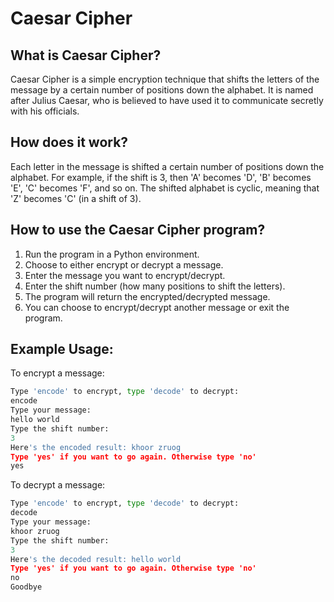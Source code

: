 # Caesar Cipher
## What is Caesar Cipher?
Caesar Cipher is a simple encryption technique that shifts the letters of the message by a certain number of positions down the alphabet. It is named after Julius Caesar, who is believed to have used it to communicate secretly with his officials.
## How does it work?
Each letter in the message is shifted a certain number of positions down the alphabet. For example, if the shift is 3, then 'A' becomes 'D', 'B' becomes 'E', 'C' becomes 'F', and so on. The shifted alphabet is cyclic, meaning that 'Z' becomes 'C' (in a shift of 3).
## How to use the Caesar Cipher program? 
1. Run the program in a Python environment.
2. Choose to either encrypt or decrypt a message.
3. Enter the message you want to encrypt/decrypt.
4. Enter the shift number (how many positions to shift the letters).
5. The program will return the encrypted/decrypted message.
6. You can choose to encrypt/decrypt another message or exit the program.
## Example Usage: 
To encrypt a message:
```python
Type 'encode' to encrypt, type 'decode' to decrypt:
encode
Type your message:
hello world
Type the shift number:
3
Here's the encoded result: khoor zruog
Type 'yes' if you want to go again. Otherwise type 'no'
yes
```
To decrypt a message:
```python
Type 'encode' to encrypt, type 'decode' to decrypt:
decode
Type your message:
khoor zruog
Type the shift number:
3
Here's the decoded result: hello world
Type 'yes' if you want to go again. Otherwise type 'no'
no
Goodbye
```
